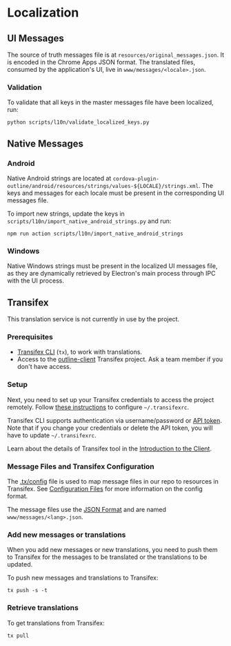 # Localization

## UI Messages

The source of truth messages file is at `resources/original_messages.json`. It is encoded in the Chrome Apps JSON format. The translated files, consumed by the application's UI, live in `www/messages/<locale>.json`.

### Validation

To validate that all keys in the master messages file have been localized, run:

```
python scripts/l10n/validate_localized_keys.py
```

## Native Messages

### Android

Native Android strings are located at `cordova-plugin-outline/android/resources/strings/values-${LOCALE}/strings.xml`. The keys and messages for each locale must be present in the corresponding UI messages file.

To import new strings, update the keys in `scripts/l10n/import_native_android_strings.py` and run:

```
npm run action scripts/l10n/import_native_android_strings
```

### Windows

Native Windows strings must be present in the localized UI messages file, as they are dynamically retrieved by Electron's main process through IPC with the UI process.


## Transifex

This translation service is not currently in use by the project.

### Prerequisites

- [Transifex CLI](https://docs.transifex.com/client/installing-the-client) (`tx`), to work with translations.
- Access to the [outline-client](https://www.transifex.com/outline/outline-client/dashboard) Transifex project. Ask a team member if you don't have access.

### Setup

Next, you need to set up your Transifex credentials to access the project remotely. Follow [these instructions](https://docs.transifex.com/client/client-configuration#~/-transifexrc) to configure `~/.transifexrc`.

Transifex CLI supports authentication via username/password or [API token](https://docs.transifex.com/api/introduction#authentication). Note that if you change your credentials or delete the API token, you will have to update `~/.transifexrc`.

Learn about the details of Transifex tool in the [Introduction to the Client](https://docs.transifex.com/client/introduction).

### Message Files and Transifex Configuration

The [.tx/config](.tx/config) file is used to map message files in our repo to resources in Transifex. See [Configuration Files](https://docs.transifex.com/client/client-configuration#-tx/config) for more information on the config format.

The message files use the [JSON Format](https://docs.transifex.com/formats/json) and are named `www/messages/<lang>.json`.

### Add new messages or translations

When you add new messages or new translations, you need to push them to Transifex for the messages to be translated or the translations to be updated.

To push new messages and translations to Transifex:

    tx push -s -t

### Retrieve translations

To get translations from Transifex:

    tx pull
